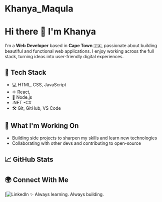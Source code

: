 # Khanya_Maqula

# Hi there 👋 I'm Khanya

I'm a **Web Developer** based in **Cape Town** 🇿🇦, passionate about building beautiful and functional web applications. I enjoy working across the full stack, turning ideas into user-friendly digital experiences.

## 🔧 Tech Stack
- 💻 HTML, CSS, JavaScript
- ⚛️ React, 
- 🐘 Node.js
- .NET
-C#
- 🛠️ Git, GitHub, VS Code

## 🚀 What I'm Working On
- Building side projects to sharpen my skills and learn new technologies
- Collaborating with other devs and contributing to open-source


## 📈 GitHub Stats

## 🌍 Connect With Me
[![LinkedIn](https://www.linkedin.com/in/khanya-maqula-4226a126a/)
✨ Always learning. Always building.
